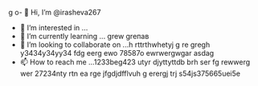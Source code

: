 g o- 👋 Hi, I’m @irasheva267
- 👀 I’m interested in ...
- 🌱 I’m currently learning ... grew greпав
- 💞️ I’m looking to collaborate on ...h rttrthwhetyj g re gregh y3434y34yy34  fdg eerg ewo 78587o ewrwergwgar asdag
- 📫 How to reach me ...1233beg423 utyr djyttyttdb  brh ser fg rewwerg wer
27234nty rtn ea rge jfgdjdfflvuh g erergj trj s54js375665uei5e
<!---a resdfsdutotu
irasheva267/irasheva267 is a ✨ special ✨ repository because its `README.md` (this file) appears on your GitHub profilg reerge.
You can click the Preview link to take a look at your changes.
--->
